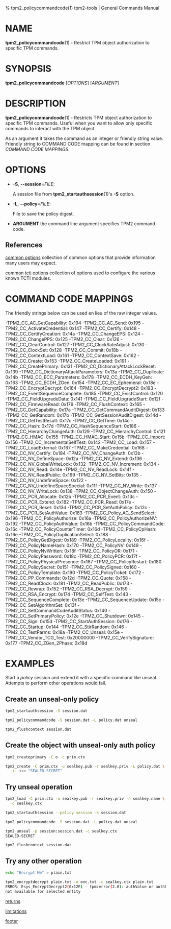 % tpm2_policycommandcode(1) tpm2-tools | General Commands Manual

# NAME

**tpm2_policycommandcode**(1) - Restrict TPM object authorization to specific
TPM commands.

# SYNOPSIS

**tpm2_policycommandcode** [*OPTIONS*] [*ARGUMENT*]

# DESCRIPTION

**tpm2_policycommandcode**(1) - Restricts TPM object authorization to specific
TPM commands. Useful when you want to allow only specific commands to interact
with the TPM object.

As an argument it takes the command as an integer or friendly string value.
Friendly string to COMMAND CODE mapping can be found in section
*COMMAND CODE MAPPINGS*.

# OPTIONS

  * **-S**, **\--session**=_FILE_:

    A session file from **tpm2_startauthsession**(1)'s **-S** option.

  * **-L**, **\--policy**=_FILE_:

    File to save the policy digest.

  * **ARGUMENT** the command line argument specifies TPM2 command code.

## References

[common options](common/options.md) collection of common options that provide
information many users may expect.

[common tcti options](common/tcti.md) collection of options used to configure
the various known TCTI modules.

<!-- Generated Via (requires minor hand tweaks still)
IFS=$'\n'
for c in `grep TPM2_CC_ ./include/tss2/tss2_tpm2_types.h`; do
  n=`echo $c | awk {'print $4'} | sed s/\)// | sed s/0x00000/0x/`
  p=`echo $c |awk {'print$2'} | cut -d'_' -f3- | sed s/_//g | tr '[:upper:]' '[:lower:]'`
  echo "  -$p: $n"
done;
-->

# COMMAND CODE MAPPINGS

The friendly strings below can be used en lieu of the raw integer values.

  -TPM2\_CC\_AC\_GetCapability: 0x194
  -TPM2\_CC\_AC\_Send: 0x195
  -TPM2\_CC\_ActivateCredential: 0x147
  -TPM2\_CC\_Certify: 0x148
  -TPM2\_CC\_CertifyCreation: 0x14a
  -TPM2\_CC\_ChangeEPS: 0x124
  -TPM2\_CC\_ChangePPS: 0x125
  -TPM2\_CC\_Clear: 0x126
  -TPM2\_CC\_ClearControl: 0x127
  -TPM2\_CC\_ClockRateAdjust: 0x130
  -TPM2\_CC\_ClockSet: 0x128
  -TPM2\_CC\_Commit: 0x18b
  -TPM2\_CC\_ContextLoad: 0x161
  -TPM2\_CC\_ContextSave: 0x162
  -TPM2\_CC\_Create: 0x153
  -TPM2\_CC\_CreateLoaded: 0x191
  -TPM2\_CC\_CreatePrimary: 0x131
  -TPM2\_CC\_DictionaryAttackLockReset: 0x139
  -TPM2\_CC\_DictionaryAttackParameters: 0x13a
  -TPM2\_CC\_Duplicate: 0x14b
  -TPM2\_CC\_ECC\_Parameters: 0x178
  -TPM2\_CC\_ECDH\_KeyGen: 0x163
  -TPM2\_CC\_ECDH\_ZGen: 0x154
  -TPM2\_CC\_EC\_Ephemeral: 0x18e
  -TPM2\_CC\_EncryptDecrypt: 0x164
  -TPM2\_CC\_EncryptDecrypt2: 0x193
  -TPM2\_CC\_EventSequenceComplete: 0x185
  -TPM2\_CC\_EvictControl: 0x120
  -TPM2\_CC\_FieldUpgradeData: 0x141
  -TPM2\_CC\_FieldUpgradeStart: 0x12f
  -TPM2\_CC\_FirmwareRead: 0x179
  -TPM2\_CC\_FlushContext: 0x165
  -TPM2\_CC\_GetCapability: 0x17a
  -TPM2\_CC\_GetCommandAuditDigest: 0x133
  -TPM2\_CC\_GetRandom: 0x17b
  -TPM2\_CC\_GetSessionAuditDigest: 0x14d
  -TPM2\_CC\_GetTestResult: 0x17c
  -TPM2\_CC\_GetTime: 0x14c
  -TPM2\_CC\_Hash: 0x17d
  -TPM2\_CC\_HashSequenceStart: 0x186
  -TPM2\_CC\_HierarchyChangeAuth: 0x129
  -TPM2\_CC\_HierarchyControl: 0x121
  -TPM2\_CC\_HMAC: 0x155
  -TPM2\_CC\_HMAC\_Start: 0x15b
  -TPM2\_CC\_Import: 0x156
  -TPM2\_CC\_IncrementalSelfTest: 0x142
  -TPM2\_CC\_Load: 0x157
  -TPM2\_CC\_LoadExternal: 0x167
  -TPM2\_CC\_MakeCredential: 0x168
  -TPM2\_CC\_NV\_Certify: 0x184
  -TPM2\_CC\_NV\_ChangeAuth: 0x13b
  -TPM2\_CC\_NV\_DefineSpace: 0x12a
  -TPM2\_CC\_NV\_Extend: 0x136
  -TPM2\_CC\_NV\_GlobalWriteLock: 0x132
  -TPM2\_CC\_NV\_Increment: 0x134
  -TPM2\_CC\_NV\_Read: 0x14e
  -TPM2\_CC\_NV\_ReadLock: 0x14f
  -TPM2\_CC\_NV\_ReadPublic: 0x169
  -TPM2\_CC\_NV\_SetBits: 0x135
  -TPM2\_CC\_NV\_UndefineSpace: 0x122
  -TPM2\_CC\_NV\_UndefineSpaceSpecial: 0x11f
  -TPM2\_CC\_NV\_Write: 0x137
  -TPM2\_CC\_NV\_WriteLock: 0x138
  -TPM2\_CC\_ObjectChangeAuth: 0x150
  -TPM2\_CC\_PCR\_Allocate: 0x12b
  -TPM2\_CC\_PCR\_Event: 0x13c
  -TPM2\_CC\_PCR\_Extend: 0x182
  -TPM2\_CC\_PCR\_Read: 0x17e
  -TPM2\_CC\_PCR\_Reset: 0x13d
  -TPM2\_CC\_PCR\_SetAuthPolicy: 0x12c
  -TPM2\_CC\_PCR\_SetAuthValue: 0x183
  -TPM2\_CC\_Policy\_AC\_SendSelect: 0x196
  -TPM2\_CC\_PolicyAuthorize: 0x16a
  -TPM2\_CC\_PolicyAuthorizeNV: 0x192
  -TPM2\_CC\_PolicyAuthValue: 0x16b
  -TPM2\_CC\_PolicyCommandCode: 0x16c
  -TPM2\_CC\_PolicyCounterTimer: 0x16d
  -TPM2\_CC\_PolicyCpHash: 0x16e
  -TPM2\_CC\_PolicyDuplicationSelect: 0x188
  -TPM2\_CC\_PolicyGetDigest: 0x189
  -TPM2\_CC\_PolicyLocality: 0x16f
  -TPM2\_CC\_PolicyNameHash: 0x170
  -TPM2\_CC\_PolicyNV: 0x149
  -TPM2\_CC\_PolicyNvWritten: 0x18f
  -TPM2\_CC\_PolicyOR: 0x171
  -TPM2\_CC\_PolicyPassword: 0x18c
  -TPM2\_CC\_PolicyPCR: 0x17f
  -TPM2\_CC\_PolicyPhysicalPresence: 0x187
  -TPM2\_CC\_PolicyRestart: 0x180
  -TPM2\_CC\_PolicySecret: 0x151
  -TPM2\_CC\_PolicySigned: 0x160
  -TPM2\_CC\_PolicyTemplate: 0x190
  -TPM2\_CC\_PolicyTicket: 0x172
  -TPM2\_CC\_PP\_Commands: 0x12d
  -TPM2\_CC\_Quote: 0x158
  -TPM2\_CC\_ReadClock: 0x181
  -TPM2\_CC\_ReadPublic: 0x173
  -TPM2\_CC\_Rewrap: 0x152
  -TPM2\_CC\_RSA\_Decrypt: 0x159
  -TPM2\_CC\_RSA\_Encrypt: 0x174
  -TPM2\_CC\_SelfTest: 0x143
  -TPM2\_CC\_SequenceComplete: 0x13e
  -TPM2\_CC\_SequenceUpdate: 0x15c
  -TPM2\_CC\_SetAlgorithmSet: 0x13f
  -TPM2\_CC\_SetCommandCodeAuditStatus: 0x140
  -TPM2\_CC\_SetPrimaryPolicy: 0x12e
  -TPM2\_CC\_Shutdown: 0x145
  -TPM2\_CC\_Sign: 0x15d
  -TPM2\_CC\_StartAuthSession: 0x176
  -TPM2\_CC\_Startup: 0x144
  -TPM2\_CC\_StirRandom: 0x146
  -TPM2\_CC\_TestParms: 0x18a
  -TPM2\_CC\_Unseal: 0x15e
  -TPM2\_CC\_Vendor\_TCG\_Test: 0x20000000
  -TPM2\_CC\_VerifySignature: 0x177
  -TPM2\_CC\_ZGen\_2Phase: 0x18d

# EXAMPLES

Start a *policy* session and extend it with a specific command like unseal.
Attempts to perform other operations would fail.

## Create an unseal-only policy
```bash
tpm2_startauthsession -S session.dat

tpm2_policycommandcode -S session.dat -L policy.dat unseal

tpm2_flushcontext session.dat
```

## Create the object with unseal-only auth policy
```bash
tpm2_createprimary -C o -c prim.ctx

tpm2_create -C prim.ctx -u sealkey.pub -r sealkey.priv -L policy.dat \
  -i- <<< "SEALED-SECRET"
```

## Try unseal operation
```bash
tpm2_load -C prim.ctx -u sealkey.pub -r sealkey.priv -n sealkey.name \
  -c sealkey.ctx

tpm2_startauthsession --policy-session -S session.dat

tpm2_policycommandcode -S session.dat -L policy.dat unseal

tpm2_unseal -p session:session.dat -c sealkey.ctx
SEALED-SECRET

tpm2_flushcontext session.dat
```

## Try any other operation
```bash
echo "Encrypt Me" > plain.txt

tpm2_encryptdecrypt plain.txt -o enc.txt -c sealkey.ctx plain.txt
ERROR: Esys_EncryptDecrypt2(0x12F) - tpm:error(2.0): authValue or authPolicy is
not available for selected entity
```

[returns](common/returns.md)

[limitations](common/policy-limitations.md)

[footer](common/footer.md)
